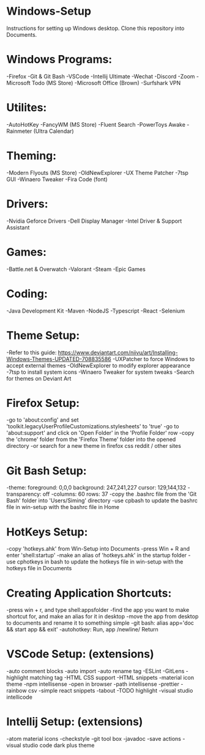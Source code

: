 # Windows-Setup

Instructions for setting up Windows desktop. Clone this repository into Documents.

# Windows Programs:

-Firefox
-Git & Git Bash
-VSCode
-Intellij Ultimate
-Wechat
-Discord
-Zoom
-Microsoft Todo (MS Store)
-Microsoft Office (Brown)
-Surfshark VPN

# Utilites:

-AutoHotKey
-FancyWM (MS Store)
-Fluent Search
-PowerToys Awake
-Rainmeter (Ultra Calendar)

# Theming:

-Modern Flyouts (MS Store)
-OldNewExplorer
-UX Theme Patcher
-7tsp GUI
-Winaero Tweaker
-Fira Code (font)

# Drivers:

-Nvidia Geforce Drivers
-Dell Display Manager
-Intel Driver & Support Assistant

# Games:

-Battle.net & Overwatch
-Valorant
-Steam
-Epic Games

# Coding:

-Java Development Kit
-Maven
-NodeJS
-Typescript
-React
-Selenium

# Theme Setup:

-Refer to this guide: https://www.deviantart.com/niivu/art/Installing-Windows-Themes-UPDATED-708835586
-UXPatcher to force Windows to accept external themes
-OldNewExplorer to modify explorer appearance
-7tsp to install system icons
-Winaero Tweaker for system tweaks
-Search for themes on Deviant Art

# Firefox Setup:

-go to 'about:config' and set 'toolkit.legacyUserProfileCustomizations.stylesheets' to 'true'
-go to 'about:support' and click on 'Open Folder' in the 'Profile Folder' row
-copy the 'chrome' folder from the 'Firefox Theme' folder into the opened directory
-or search for a new theme in firefox css reddit / other sites

# Git Bash Setup:

-theme: foreground: 0,0,0 background: 247,241,227 cursor: 129,144,132
-transparency: off
-columns: 60 rows: 37
-copy the .bashrc file from the 'Git Bash' folder into 'Users/Siming' directory
-use cpbash to update the bashrc file in win-setup with the bashrc file in Home

# HotKeys Setup:

-copy 'hotkeys.ahk' from Win-Setup into Documents
-press Win + R and enter 'shell:startup'
-make an alias of 'hotkeys.ahk' in the startup folder
-use cphotkeys in bash to update the hotkeys file in win-setup with the hotkeys file in Documents

# Creating Application Shortcuts:

-press win + r, and type shell:appsfolder
-find the app you want to make shortcut for, and make an alias for it in desktop
-move the app from desktop to documents and rename it to something simple
-git bash: alias app='doc && start app && exit'
-autohotkey: Run, app /newline/ Return

# VSCode Setup: (extensions)

-auto comment blocks
-auto import
-auto rename tag
-ESLint
-GitLens
-highlight matching tag
-HTML CSS support
-HTML snippets
-material icon theme
-npm intellisense
-open in browser
-path intellisense
-prettier
-rainbow csv
-simple react snippets
-tabout
-TODO highlight
-visual studio intellicode

# Intellij Setup: (extensions)

-atom material icons
-checkstyle
-git tool box
-javadoc
-save actions
-visual studio code dark plus theme
